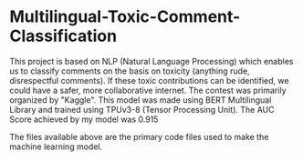 # Multilingual-Toxic-Comment-Classification
This project is based on NLP (Natural Language Processing) which enables us to classify comments on the basis on toxicity (anything rude, disrespectful comments). If these toxic contributions can be identified, we could have a safer, more collaborative internet. The contest was primarily organized by "Kaggle". This model was made using BERT Multilingual Library and trained using TPUv3-8 (Tensor Processing Unit). The AUC Score achieved by my model was 0.915

The files available above are the primary code files used to make the machine learning model.
